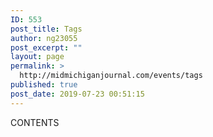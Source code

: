 ```yaml
---
ID: 553
post_title: Tags
author: ng23055
post_excerpt: ""
layout: page
permalink: >
  http://midmichiganjournal.com/events/tags
published: true
post_date: 2019-07-23 00:51:15
---
```

CONTENTS
